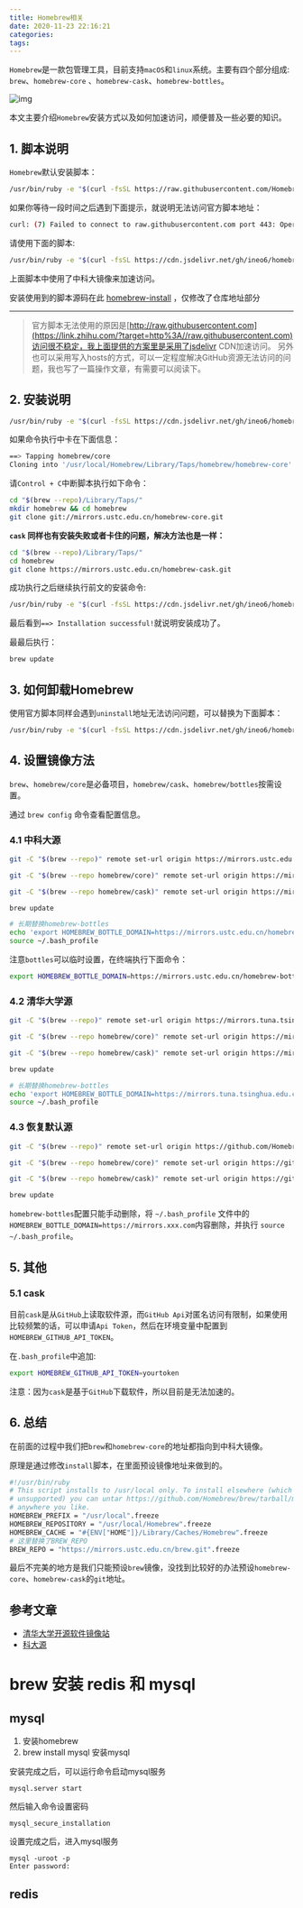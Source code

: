 ```yaml
---
title: Homebrew相关
date: 2020-11-23 22:16:21
categories:
tags:
---
```




<!---more--->

`Homebrew`是一款包管理工具，目前支持`macOS`和`linux`系统。主要有四个部分组成: `brew`、`homebrew-core` 、`homebrew-cask`、`homebrew-bottles`。

![img](https://pic3.zhimg.com/80/v2-e7af6f2ca9ed932aaa42c45c973299da_1440w.jpg)

本文主要介绍`Homebrew`安装方式以及如何加速访问，顺便普及一些必要的知识。

## 1. 脚本说明

`Homebrew`默认安装脚本：

```bash
/usr/bin/ruby -e "$(curl -fsSL https://raw.githubusercontent.com/Homebrew/install/master/install)"
```

如果你等待一段时间之后遇到下面提示，就说明无法访问官方脚本地址：

```bash
curl: (7) Failed to connect to raw.githubusercontent.com port 443: Operation timed out
```

请使用下面的脚本:

```bash
/usr/bin/ruby -e "$(curl -fsSL https://cdn.jsdelivr.net/gh/ineo6/homebrew-install/install)"
```

上面脚本中使用了中科大镜像来加速访问。

安装使用到的脚本源码在此 [homebrew-install](github.com/ineo6/homebrew-install) ，仅修改了仓库地址部分

------

> 官方脚本无法使用的原因是[http://raw.githubusercontent.com](https://link.zhihu.com/?target=http%3A//raw.githubusercontent.com)访问很不稳定，我上面提供的方案里是采用了jsdelivr CDN加速访问。
> 另外也可以采用写入hosts的方式，可以一定程度解决GitHub资源无法访问的问题，我也写了一篇操作文章，有需要可以阅读下。

## 2. 安装说明

```bash
/usr/bin/ruby -e "$(curl -fsSL https://cdn.jsdelivr.net/gh/ineo6/homebrew-install/install)"
```

如果命令执行中卡在下面信息：

```bash
==> Tapping homebrew/core
Cloning into '/usr/local/Homebrew/Library/Taps/homebrew/homebrew-core'...
```

请`Control + C`中断脚本执行如下命令：

```bash
cd "$(brew --repo)/Library/Taps/"
mkdir homebrew && cd homebrew
git clone git://mirrors.ustc.edu.cn/homebrew-core.git
```

**`cask` 同样也有安装失败或者卡住的问题，解决方法也是一样：**

```bash
cd "$(brew --repo)/Library/Taps/"
cd homebrew
git clone https://mirrors.ustc.edu.cn/homebrew-cask.git
```

成功执行之后继续执行前文的安装命令:

```bash
/usr/bin/ruby -e "$(curl -fsSL https://cdn.jsdelivr.net/gh/ineo6/homebrew-install/install)"
```

最后看到`==> Installation successful!`就说明安装成功了。

最最后执行：

```bash
brew update
```

## 3. 如何卸载Homebrew

使用官方脚本同样会遇到`uninstall`地址无法访问问题，可以替换为下面脚本：

```bash
/usr/bin/ruby -e "$(curl -fsSL https://cdn.jsdelivr.net/gh/ineo6/homebrew-install/uninstall)"
```

## 4. 设置镜像方法

`brew`、`homebrew/core`是必备项目，`homebrew/cask`、`homebrew/bottles`按需设置。

通过 `brew config` 命令查看配置信息。

### 4.1 中科大源

```bash
git -C "$(brew --repo)" remote set-url origin https://mirrors.ustc.edu.cn/brew.git

git -C "$(brew --repo homebrew/core)" remote set-url origin https://mirrors.ustc.edu.cn/homebrew-core.git

git -C "$(brew --repo homebrew/cask)" remote set-url origin https://mirrors.ustc.edu.cn/homebrew-cask.git

brew update

# 长期替换homebrew-bottles
echo 'export HOMEBREW_BOTTLE_DOMAIN=https://mirrors.ustc.edu.cn/homebrew-bottles' >> ~/.bash_profile
source ~/.bash_profile
```

注意`bottles`可以临时设置，在终端执行下面命令：

```bash
export HOMEBREW_BOTTLE_DOMAIN=https://mirrors.ustc.edu.cn/homebrew-bottles
```

### 4.2 清华大学源

```bash
git -C "$(brew --repo)" remote set-url origin https://mirrors.tuna.tsinghua.edu.cn/git/homebrew/brew.git

git -C "$(brew --repo homebrew/core)" remote set-url origin https://mirrors.tuna.tsinghua.edu.cn/git/homebrew/homebrew-core.git

git -C "$(brew --repo homebrew/cask)" remote set-url origin https://mirrors.tuna.tsinghua.edu.cn/git/homebrew/homebrew-cask.git

brew update

# 长期替换homebrew-bottles
echo 'export HOMEBREW_BOTTLE_DOMAIN=https://mirrors.tuna.tsinghua.edu.cn/homebrew-bottles' >> ~/.bash_profile
source ~/.bash_profile
```

### 4.3 恢复默认源

```bash
git -C "$(brew --repo)" remote set-url origin https://github.com/Homebrew/brew.git

git -C "$(brew --repo homebrew/core)" remote set-url origin https://github.com/Homebrew/homebrew-core.git

git -C "$(brew --repo homebrew/cask)" remote set-url origin https://github.com/Homebrew/homebrew-cask.git

brew update
```

`homebrew-bottles`配置只能手动删除，将 `~/.bash_profile` 文件中的 `HOMEBREW_BOTTLE_DOMAIN=https://mirrors.xxx.com`内容删除，并执行 `source ~/.bash_profile`。

## 5. 其他

### 5.1 cask

目前`cask`是从`GitHub`上读取软件源，而`GitHub Api`对匿名访问有限制，如果使用比较频繁的话，可以申请`Api Token`，然后在环境变量中配置到`HOMEBREW_GITHUB_API_TOKEN`。

在`.bash_profile`中追加:

```bash
export HOMEBREW_GITHUB_API_TOKEN=yourtoken
```

注意：因为`cask`是基于`GitHub`下载软件，所以目前是无法加速的。

## 6. 总结

在前面的过程中我们把`brew`和`homebrew-core`的地址都指向到中科大镜像。

原理是通过修改`install`脚本，在里面预设镜像地址来做到的。

```bash
#!/usr/bin/ruby
# This script installs to /usr/local only. To install elsewhere (which is
# unsupported) you can untar https://github.com/Homebrew/brew/tarball/master
# anywhere you like.
HOMEBREW_PREFIX = "/usr/local".freeze
HOMEBREW_REPOSITORY = "/usr/local/Homebrew".freeze
HOMEBREW_CACHE = "#{ENV["HOME"]}/Library/Caches/Homebrew".freeze
# 这里替换了BREW_REPO
BREW_REPO = "https://mirrors.ustc.edu.cn/brew.git".freeze
```

最后不完美的地方是我们只能预设`brew`镜像，没找到比较好的办法预设`homebrew-core`、`homebrew-cask`的`git`地址。

## 参考文章

- [清华大学开源软件镜像站](mirror.tuna.tsinghua.edu.cn/help/homebrew/)
- [科大源](mirrors.ustc.edu.cn/help/brew.git.html%23)



# brew 安装 redis 和 mysql

## mysql

1. 安装homebrew
2. brew install mysql 安装mysql

安装完成之后，可以运行命令启动mysql服务

```
mysql.server start
```

然后输入命令设置密码

```
mysql_secure_installation
```

设置完成之后，进入mysql服务

```
mysql -uroot -p
Enter password:
```

## redis